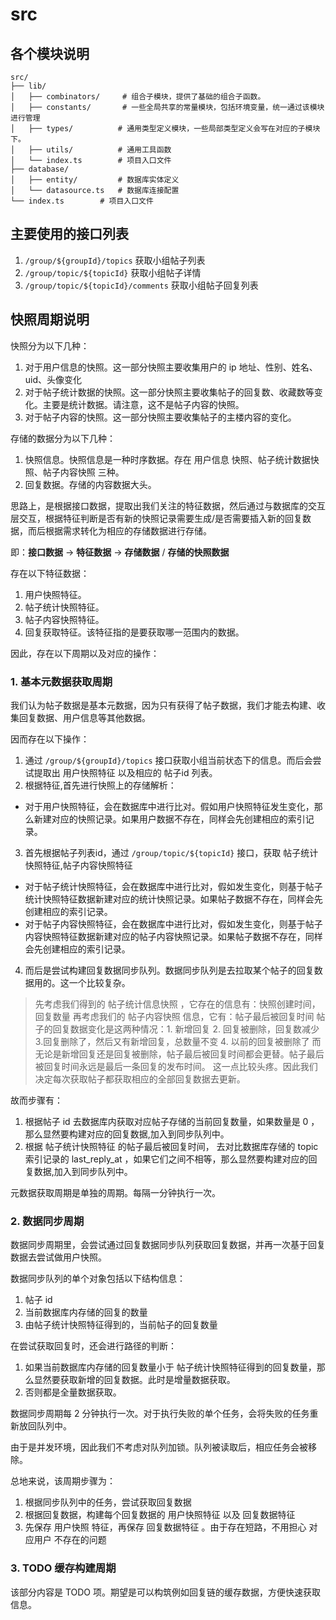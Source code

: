 # src 


## 各个模块说明

``` ASCII
src/
├── lib/
│   ├── combinators/     # 组合子模块，提供了基础的组合子函数。
│   ├── constants/       # 一些全局共享的常量模块，包括环境变量，统一通过该模块进行管理
│   ├── types/          # 通用类型定义模块，一些局部类型定义会写在对应的子模块下。
│   ├── utils/          # 通用工具函数
│   └── index.ts        # 项目入口文件
├── database/
│   ├── entity/         # 数据库实体定义
│   └── datasource.ts   # 数据库连接配置
└── index.ts        # 项目入口文件
```

## 主要使用的接口列表

1. `/group/${groupId}/topics` 获取小组帖子列表
2. `/group/topic/${topicId}` 获取小组帖子详情
3. `/group/topic/${topicId}/comments` 获取小组帖子回复列表

## 快照周期说明

快照分为以下几种：
1. 对于用户信息的快照。这一部分快照主要收集用户的 ip 地址、性别、姓名、uid、头像变化
2. 对于帖子统计数据的快照。这一部分快照主要收集帖子的回复数、收藏数等变化。主要是统计数据。请注意，这不是帖子内容的快照。
3. 对于帖子内容的快照。这一部分快照主要收集帖子的主楼内容的变化。

存储的数据分为以下几种：
1. 快照信息。快照信息是一种时序数据。存在 用户信息 快照、帖子统计数据快照、帖子内容快照 三种。
2. 回复数据。存储的内容数据大头。

思路上，是根据接口数据，提取出我们关注的特征数据，然后通过与数据库的交互层交互，根据特征判断是否有新的快照记录需要生成/是否需要插入新的回复数据，而后根据需求转化为相应的存储数据进行存储。

即：**接口数据** -> **特征数据** -> **存储数据** / **存储的快照数据**

存在以下特征数据：
1. 用户快照特征。
2. 帖子统计快照特征。
3. 帖子内容快照特征。
4. 回复获取特征。该特征指的是要获取哪一范围内的数据。

因此，存在以下周期以及对应的操作：

### 1. 基本元数据获取周期

我们认为帖子数据是基本元数据，因为只有获得了帖子数据，我们才能去构建、收集回复数据、用户信息等其他数据。

因而存在以下操作：

1. 通过 `/group/${groupId}/topics` 接口获取小组当前状态下的信息。而后会尝试提取出 用户快照特征 以及相应的 帖子id 列表。
2. 根据特征,首先进行快照上的存储解析：
- 对于用户快照特征，会在数据库中进行比对。假如用户快照特征发生变化，那么新建对应的快照记录。如果用户数据不存在，同样会先创建相应的索引记录。
3. 首先根据帖子列表id，通过 `/group/topic/${topicId}` 接口，获取 帖子统计快照特征,帖子内容快照特征 
- 对于帖子统计快照特征，会在数据库中进行比对，假如发生变化，则基于帖子统计快照特征数据新建对应的统计快照记录。如果帖子数据不存在，同样会先创建相应的索引记录。
- 对于帖子内容快照特征，会在数据库中进行比对，假如发生变化，则基于帖子内容快照特征数据新建对应的帖子内容快照记录。如果帖子数据不存在，同样会先创建相应的索引记录。

4. 而后是尝试构建回复数据同步队列。数据同步队列是去拉取某个帖子的回复数据用的。这一个比较复杂。

> 先考虑我们得到的 帖子统计信息快照 ，它存在的信息有：快照创建时间，回复数量
> 再考虑我们的 帖子内容快照 信息，它有：帖子最后被回复时间
> 帖子的回复数据变化是这两种情况：1. 新增回复 2. 回复被删除，回复数减少 3.回复删除了，然后又有新增回复，总数量不变 4. 以前的回复被删除了
> 而无论是新增回复还是回复被删除，帖子最后被回复时间都会更替。帖子最后被回复时间永远是最后一条回复的发布时间。
> 这一点比较头疼。因此我们决定每次获取帖子都获取相应的全部回复数据去更新。

故而步骤有：

1. 根据帖子 id 去数据库内获取对应帖子存储的当前回复数量，如果数量是 0 ，那么显然要构建对应的回复数据,加入到同步队列中。
2. 根据 帖子统计快照特征 的帖子最后被回复时间， 去对比数据库存储的 topic 索引记录的 last_reply_at ，如果它们之间不相等，那么显然要构建对应的回复数据,加入到同步队列中。

元数据获取周期是单独的周期。每隔一分钟执行一次。

### 2. 数据同步周期

数据同步周期里，会尝试通过回复数据同步队列获取回复数据，并再一次基于回复数据去尝试做用户快照。

数据同步队列的单个对象包括以下结构信息：
1. 帖子 id
2. 当前数据库内存储的回复的数量
3. 由帖子统计快照特征得到的，当前帖子的回复数量

在尝试获取回复时，还会进行路径的判断：
1. 如果当前数据库内存储的回复数量小于 帖子统计快照特征得到的回复数量，那么显然要获取新增的回复数据。此时是增量数据获取。
2. 否则都是全量数据获取。

数据同步周期每 2 分钟执行一次。对于执行失败的单个任务，会将失败的任务重新放回队列中。

由于是并发环境，因此我们不考虑对队列加锁。队列被读取后，相应任务会被移除。

总地来说，该周期步骤为：
1. 根据同步队列中的任务，尝试获取回复数据
2. 根据回复数据，构建每个回复数据的 用户快照特征 以及 回复数据特征
3. 先保存 用户快照 特征，再保存 回复数据特征 。由于存在短路，不用担心 对应用户 不存在的问题

### 3. TODO 缓存构建周期

该部分内容是 TODO 项。期望是可以构筑例如回复链的缓存数据，方便快速获取信息。